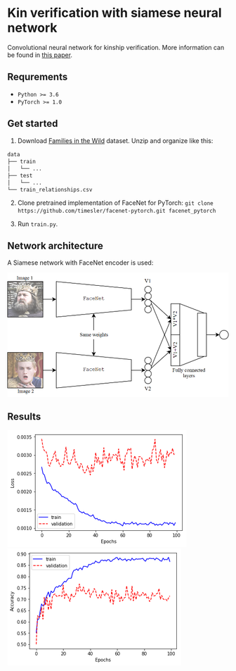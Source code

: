 # Kin verification with siamese neural network

Convolutional neural network for kinship verification. More information can be found in [this paper](https://moluch.ru/archive/264/61157/).

## Requrements

* `Python >= 3.6`
* `PyTorch >= 1.0`

## Get started
1. Download [Families in the Wild](https://www.kaggle.com/c/recognizing-faces-in-the-wild/data) dataset. Unzip and organize like this:

```
data
├── train
│   └── ...
├── test
│   └── ...
└── train_relationships.csv
```

2. Clone pretrained implementation of FaceNet for PyTorch: `git clone https://github.com/timesler/facenet-pytorch.git facenet_pytorch`

3. Run `train.py`.

## Network architecture
A Siamese network with FaceNet encoder is used:

![Scheme](docs/scheme.png)

## Results
![plot1](docs/loss_plot.png)
![plot2](docs/acc_plot.png)
